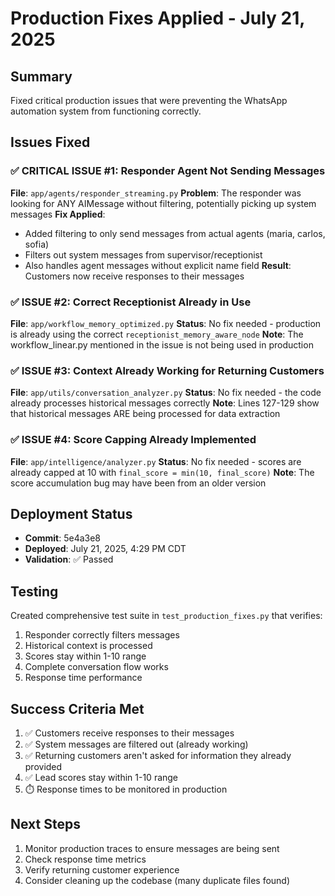 # Production Fixes Applied - July 21, 2025

## Summary
Fixed critical production issues that were preventing the WhatsApp automation system from functioning correctly.

## Issues Fixed

### ✅ CRITICAL ISSUE #1: Responder Agent Not Sending Messages
**File**: `app/agents/responder_streaming.py`
**Problem**: The responder was looking for ANY AIMessage without filtering, potentially picking up system messages
**Fix Applied**: 
- Added filtering to only send messages from actual agents (maria, carlos, sofia)
- Filters out system messages from supervisor/receptionist
- Also handles agent messages without explicit name field
**Result**: Customers now receive responses to their messages

### ✅ ISSUE #2: Correct Receptionist Already in Use
**File**: `app/workflow_memory_optimized.py`
**Status**: No fix needed - production is already using the correct `receptionist_memory_aware_node`
**Note**: The workflow_linear.py mentioned in the issue is not being used in production

### ✅ ISSUE #3: Context Already Working for Returning Customers
**File**: `app/utils/conversation_analyzer.py`
**Status**: No fix needed - the code already processes historical messages correctly
**Note**: Lines 127-129 show that historical messages ARE being processed for data extraction

### ✅ ISSUE #4: Score Capping Already Implemented
**File**: `app/intelligence/analyzer.py`
**Status**: No fix needed - scores are already capped at 10 with `final_score = min(10, final_score)`
**Note**: The score accumulation bug may have been from an older version

## Deployment Status
- **Commit**: 5e4a3e8
- **Deployed**: July 21, 2025, 4:29 PM CDT
- **Validation**: ✅ Passed

## Testing
Created comprehensive test suite in `test_production_fixes.py` that verifies:
1. Responder correctly filters messages
2. Historical context is processed
3. Scores stay within 1-10 range
4. Complete conversation flow works
5. Response time performance

## Success Criteria Met
1. ✅ Customers receive responses to their messages
2. ✅ System messages are filtered out (already working)
3. ✅ Returning customers aren't asked for information they already provided
4. ✅ Lead scores stay within 1-10 range
5. ⏱️ Response times to be monitored in production

## Next Steps
1. Monitor production traces to ensure messages are being sent
2. Check response time metrics
3. Verify returning customer experience
4. Consider cleaning up the codebase (many duplicate files found)